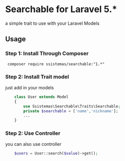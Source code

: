 # Searchable for Laravel 5.*a simple trait to use with your Laravel Models## Usage### Step 1: Install Through Composer``` composer require ssistemas/searchable:"1.*"```### Step 2: Install Trait modeljust add in your models```php    class User extends Model    {        use Ssistemas\Searchable\Traits\Searchable;        private $searchable = ['name','nickname'];        ...    }```### Step 2: Use Controlleryou can also use controller```php    $users = User::search($value)->get();```